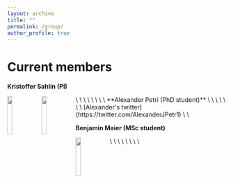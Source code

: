 ```yaml
---
layout: archive
title: ""
permalink: /group/
author_profile: true
---
```


<h1>Current members</h1>

**Kristoffer Sahlin (PI)**

<img align="left" width="15%" src="http://sahlingroup.github.io/files/profile_pic_2020.png"> 
\
\
\
\
\
\
\
\
**Alexander Petri (PhD student)**

<img align="left" width="15%" src="http://sahlingroup.github.io/files/PetriPicture.jpg"> 
\
\
\
\
\
\
\
[Alexander's twitter](https://twitter.com/AlexanderJPetr1)
\
\

**Benjamin Maier (MSc student)**

<img align="left" width="15%" src="http://sahlingroup.github.io/files/Benjamin2.jpg"> 
\
\
\
\
\
\
\
\